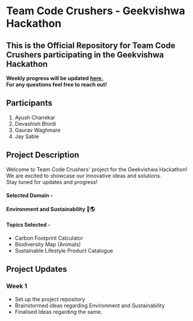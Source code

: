 # Team Code Crushers - Geekvishwa Hackathon

## This is the Official Repository for Team Code Crushers participating in the Geekvishwa Hackathon
**Weekly progress will be updated <a href="#project-updates">here.</a> <br>
For any questions feel free to reach out!**

## Participants

1. Ayush Chanekar
2. Devashish Bhirdi
3. Gaurav Waghmare
4. Jay Sable

## Project Description

Welcome to Team Code Crushers' project for the Geekvishwa Hackathon! <br>
We are excited to showcase our innovative ideas and solutions.  <br>
Stay tuned for updates and progress! <br>
#### Selected Domain - 
**Environment and Sustainability 🌿🌎**

#### Topics Selected - 
* Carbon Footprint Calculator
* Biodiversity Map (Animals)
* Sustainable Lifestyle Product Catalogue



## Project Updates

### Week 1

- Set up the project repository
- Brainstormed ideas regarding Environment and Sustainability
- Finalised Ideas regarding the same.
